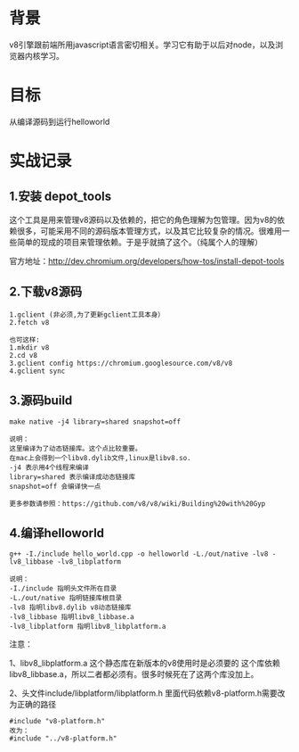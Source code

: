 # 背景

v8引擎跟前端所用javascript语言密切相关。学习它有助于以后对node，以及浏览器内核学习。

# 目标

从编译源码到运行helloworld    

# 实战记录

## 1.安装 depot_tools

这个工具是用来管理v8源码以及依赖的，把它的角色理解为包管理。因为v8的依赖很多，可能采用不同的源码版本管理方式，以及其它比较复杂的情况。很难用一些简单的现成的项目来管理依赖。于是乎就搞了这个。（纯属个人的理解）

官方地址：http://dev.chromium.org/developers/how-tos/install-depot-tools

## 2.下载v8源码

```
1.gclient (非必须,为了更新gclient工具本身）
2.fetch v8

也可这样:
1.mkdir v8
2.cd v8
3.gclient config https://chromium.googlesource.com/v8/v8
4.gclient sync
```
## 3.源码build

```
make native -j4 library=shared snapshot=off

说明：
这里编译为了动态链接库。这个点比较重要。
在mac上会得到一个libv8.dylib文件,linux是libv8.so.
-j4 表示用4个线程来编译
library=shared 表示编译成动态链接库
snapshot=off 会编译快一点

更多参数请参照：https://github.com/v8/v8/wiki/Building%20with%20Gyp
```

## 4.编译helloworld

```
g++ -I./include hello_world.cpp -o helloworld -L./out/native -lv8 -lv8_libbase -lv8_libplatform

说明：
-I./include 指明头文件所在目录
-L./out/native 指明链接库根目录
-lv8 指明libv8.dylib v8动态链接库
-lv8_libbase 指明libv8_libbase.a
-lv8_libplatform 指明libv8_libplatform.a
```

注意：

1、libv8_libplatform.a 这个静态库在新版本的v8使用时是必须要的
这个库依赖libv8_libbase.a，所以二者都必须有。很多时候死在了这两个库没加上。

2、头文件include/libplatform/libplatform.h 里面代码依赖v8-platform.h需要改为正确的路径

```
#include "v8-platform.h" 
改为：
#include "../v8-platform.h"
```